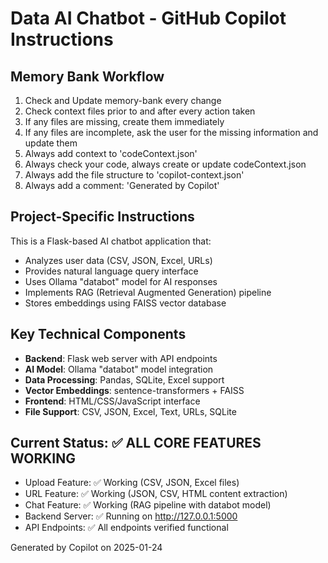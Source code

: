 # Data AI Chatbot - GitHub Copilot Instructions

## Memory Bank Workflow
1. Check and Update memory-bank every change 
2. Check context files prior to and after every action taken
3. If any files are missing, create them immediately
4. If any files are incomplete, ask the user for the missing information and update them
5. Always add context to 'codeContext.json'
6. Always check your code, always create or update codeContext.json
7. Always add the file structure to 'copilot-context.json'
8. Always add a comment: 'Generated by Copilot'

## Project-Specific Instructions
This is a Flask-based AI chatbot application that:
- Analyzes user data (CSV, JSON, Excel, URLs)
- Provides natural language query interface
- Uses Ollama "databot" model for AI responses
- Implements RAG (Retrieval Augmented Generation) pipeline
- Stores embeddings using FAISS vector database

## Key Technical Components
- **Backend**: Flask web server with API endpoints
- **AI Model**: Ollama "databot" model integration
- **Data Processing**: Pandas, SQLite, Excel support
- **Vector Embeddings**: sentence-transformers + FAISS
- **Frontend**: HTML/CSS/JavaScript interface
- **File Support**: CSV, JSON, Excel, Text, URLs, SQLite

## Current Status: ✅ ALL CORE FEATURES WORKING
- Upload Feature: ✅ Working (CSV, JSON, Excel files)
- URL Feature: ✅ Working (JSON, CSV, HTML content extraction)
- Chat Feature: ✅ Working (RAG pipeline with databot model)
- Backend Server: ✅ Running on http://127.0.0.1:5000
- API Endpoints: ✅ All endpoints verified functional

Generated by Copilot on 2025-01-24